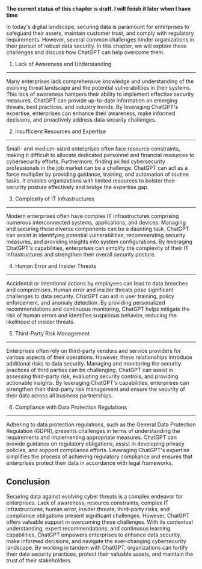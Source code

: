 **The current status of this chapter is draft. I will finish it later when I have time**

In today's digital landscape, securing data is paramount for enterprises to safeguard their assets, maintain customer trust, and comply with regulatory requirements. However, several common challenges hinder organizations in their pursuit of robust data security. In this chapter, we will explore these challenges and discuss how ChatGPT can help overcome them.

1. Lack of Awareness and Understanding
--------------------------------------

Many enterprises lack comprehensive knowledge and understanding of the evolving threat landscape and the potential vulnerabilities in their systems. This lack of awareness hampers their ability to implement effective security measures. ChatGPT can provide up-to-date information on emerging threats, best practices, and industry trends. By leveraging ChatGPT's expertise, enterprises can enhance their awareness, make informed decisions, and proactively address data security challenges.

2. Insufficient Resources and Expertise
---------------------------------------

Small- and medium-sized enterprises often face resource constraints, making it difficult to allocate dedicated personnel and financial resources to cybersecurity efforts. Furthermore, finding skilled cybersecurity professionals in the job market can be a challenge. ChatGPT can act as a force multiplier by providing guidance, training, and automation of routine tasks. It enables organizations with limited resources to bolster their security posture effectively and bridge the expertise gap.

3. Complexity of IT Infrastructures
-----------------------------------

Modern enterprises often have complex IT infrastructures comprising numerous interconnected systems, applications, and devices. Managing and securing these diverse components can be a daunting task. ChatGPT can assist in identifying potential vulnerabilities, recommending security measures, and providing insights into system configurations. By leveraging ChatGPT's capabilities, enterprises can simplify the complexity of their IT infrastructures and strengthen their overall security posture.

4. Human Error and Insider Threats
----------------------------------

Accidental or intentional actions by employees can lead to data breaches and compromises. Human error and insider threats pose significant challenges to data security. ChatGPT can aid in user training, policy enforcement, and anomaly detection. By providing personalized recommendations and continuous monitoring, ChatGPT helps mitigate the risk of human errors and identifies suspicious behavior, reducing the likelihood of insider threats.

5. Third-Party Risk Management
------------------------------

Enterprises often rely on third-party vendors and service providers for various aspects of their operations. However, these relationships introduce additional risks to data security. Managing and monitoring the security practices of third parties can be challenging. ChatGPT can assist in assessing third-party risk, evaluating security controls, and providing actionable insights. By leveraging ChatGPT's capabilities, enterprises can strengthen their third-party risk management and ensure the security of their data across all business partnerships.

6. Compliance with Data Protection Regulations
----------------------------------------------

Adhering to data protection regulations, such as the General Data Protection Regulation (GDPR), presents challenges in terms of understanding the requirements and implementing appropriate measures. ChatGPT can provide guidance on regulatory obligations, assist in developing privacy policies, and support compliance efforts. Leveraging ChatGPT's expertise simplifies the process of achieving regulatory compliance and ensures that enterprises protect their data in accordance with legal frameworks.

Conclusion
----------

Securing data against evolving cyber threats is a complex endeavor for enterprises. Lack of awareness, resource constraints, complex IT infrastructures, human error, insider threats, third-party risks, and compliance obligations present significant challenges. However, ChatGPT offers valuable support in overcoming these challenges. With its contextual understanding, expert recommendations, and continuous learning capabilities, ChatGPT empowers enterprises to enhance data security, make informed decisions, and navigate the ever-changing cybersecurity landscape. By working in tandem with ChatGPT, organizations can fortify their data security practices, protect their valuable assets, and maintain the trust of their stakeholders.
